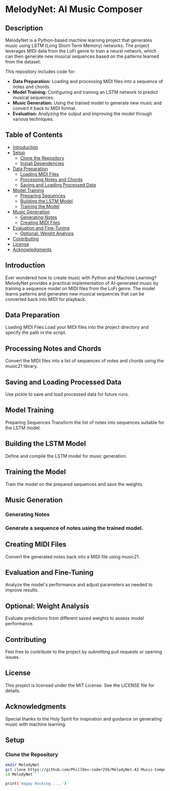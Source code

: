 # MelodyNet: AI Music Composer

## Description
MelodyNet is a Python-based machine learning project that generates music using LSTM (Long Short-Term Memory) networks. The project leverages MIDI data from the LoFi genre to train a neural network, which can then generate new musical sequences based on the patterns learned from the dataset.

This repository includes code for:

- **Data Preparation:** Loading and processing MIDI files into a sequence of notes and chords.
- **Model Training:** Configuring and training an LSTM network to predict musical sequences.
- **Music Generation:** Using the trained model to generate new music and convert it back to MIDI format.
- **Evaluation:** Analyzing the output and improving the model through various techniques.

## Table of Contents
- [Introduction](#introduction)
- [Setup](#setup)
  - [Clone the Repository](#clone-the-repository)
  - [Install Dependencies](#install-dependencies)
- [Data Preparation](#data-preparation)
  - [Loading MIDI Files](#loading-midi-files)
  - [Processing Notes and Chords](#processing-notes-and-chords)
  - [Saving and Loading Processed Data](#saving-and-loading-processed-data)
- [Model Training](#model-training)
  - [Preparing Sequences](#preparing-sequences)
  - [Building the LSTM Model](#building-the-lstm-model)
  - [Training the Model](#training-the-model)
- [Music Generation](#music-generation)
  - [Generating Notes](#generating-notes)
  - [Creating MIDI Files](#creating-midi-files)
- [Evaluation and Fine-Tuning](#evaluation-and-fine-tuning)
  - [Optional: Weight Analysis](#optional-weight-analysis)
- [Contributing](#contributing)
- [License](#license)
- [Acknowledgments](#acknowledgments)

## Introduction
Ever wondered how to create music with Python and Machine Learning? MelodyNet provides a practical implementation of AI-generated music by training a sequence model on MIDI files from the LoFi genre. The model learns patterns and generates new musical sequences that can be converted back into MIDI for playback.

## Data Preparation
Loading MIDI Files
Load your MIDI files into the project directory and specify the path in the script.

## Processing Notes and Chords
Convert the MIDI files into a list of sequences of notes and chords using the music21 library.

## Saving and Loading Processed Data
Use pickle to save and load processed data for future runs.

## Model Training
Preparing Sequences
Transform the list of notes into sequences suitable for the LSTM model.

## Building the LSTM Model
Define and compile the LSTM model for music generation.

## Training the Model
Train the model on the prepared sequences and save the weights.

## Music Generation
### Generating Notes
### Generate a sequence of notes using the trained model.

## Creating MIDI Files
Convert the generated notes back into a MIDI file using music21.

## Evaluation and Fine-Tuning
Analyze the model's performance and adjust parameters as needed to improve results.

## Optional: Weight Analysis
Evaluate predictions from different saved weights to assess model performance.

## Contributing
Feel free to contribute to the project by submitting pull requests or opening issues.

## License
This project is licensed under the MIT License. See the LICENSE file for details.

## Acknowledgments
Special thanks to the Holy Spirit for inspiration and guidance on generating music with machine learning.

## Setup

### Clone the Repository

```bash
mkdir MelodyNet
git clone https://github.com/PhillDev-coder256/MelodyNet-AI-Music-Composer.git
cd MelodyNet```

print('Happy Hacking.....')
